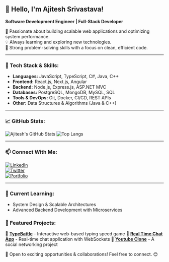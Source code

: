 ## 👋 Hello, I'm Ajitesh Srivastava!  
**Software Development Engineer | Full-Stack Developer**  

🚀 Passionate about building scalable web applications and optimizing system performance.  
💡 Always learning and exploring new technologies.  
🎯 Strong problem-solving skills with a focus on clean, efficient code.

---

### 🔧 Tech Stack & Skills:
- **Languages:** JavaScript, TypeScript, C#, Java, C++
- **Frontend:** React.js, Next.js, Angular
- **Backend:** Node.js, Express.js, ASP.NET MVC
- **Databases:** PostgreSQL, MongoDB, MySQL, SQL
- **Tools & DevOps:** Git, Docker, CI/CD, REST APIs
- **Other:** Data Structures & Algorithms (Java & C++)

---

### 📈 GitHub Stats:
![Ajitesh's GitHub Stats](https://github-readme-stats.vercel.app/api?username=ajs1109&show_icons=true&theme=radical)
![Top Langs](https://github-readme-stats.vercel.app/api/top-langs/?username=ajs1109&layout=compact&theme=radical)

---

### 📫 Connect With Me:
[![LinkedIn](https://img.shields.io/badge/LinkedIn-%230077B5.svg?style=for-the-badge&logo=linkedin&logoColor=white)](https://linkedin.com/in/its-ajitesh-srivastava)  
[![Twitter](https://img.shields.io/badge/X-%231DA1F2.svg?style=for-the-badge&logo=Twitter&logoColor=white)](https://x.com/Ajitesh75169824)  
[![Portfolio](https://img.shields.io/badge/Portfolio-%23121212.svg?style=for-the-badge&logo=react&logoColor=white)](http://ajitesh-srivastava-resume.tiiny.site)

---

### 🌱 Current Learning:
- System Design & Scalable Architectures
- Advanced Backend Development with Microservices

### 📌 Featured Projects:
🔹 **[TypeBattle](#)** - Interactive web-based typing speed game
🔹 **[Real Time Chat App](#)** - Real-time chat application with WebSockets
🔹 **[Youtube Clone](#)** - A social networking project  

🚀 Open to exciting opportunities & collaborations! Feel free to connect. 😊
